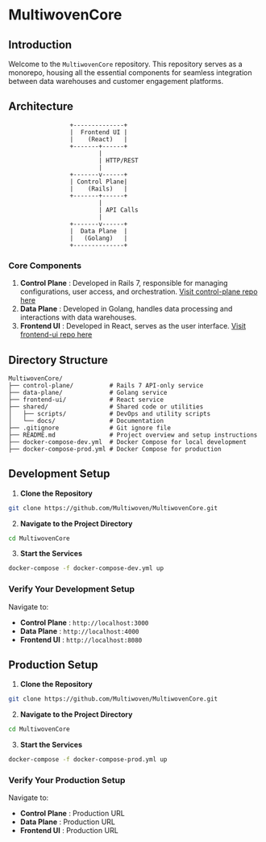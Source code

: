 # MultiwovenCore

## Introduction

Welcome to the `MultiwovenCore` repository. This repository serves as a monorepo, housing all the essential components for seamless integration between data warehouses and customer engagement platforms.
## Architecture

```plaintext
                 +--------------+
                 |  Frontend UI |
                 |    (React)   |
                 +-------+------+
                         |
                         | HTTP/REST
                         |
                 +-------v------+
                 | Control Plane|
                 |    (Rails)   |
                 +-------+------+
                         |
                         | API Calls
                         |
                 +-------v------+
                 |  Data Plane  |
                 |   (Golang)   |
                 +--------------+
```

### Core Components 

1. **Control Plane** : Developed in Rails 7, responsible for managing configurations, user access, and orchestration. [Visit control-plane repo here](https://github.com/Multiwoven/control-plane) 
2. **Data Plane** : Developed in Golang, handles data processing and interactions with data warehouses. 
3. **Frontend UI** : Developed in React, serves as the user interface. [Visit frontend-ui repo here](https://github.com/Multiwoven/frontend-ui)

## Directory Structure

```plaintext
MultiwovenCore/
├── control-plane/          # Rails 7 API-only service
├── data-plane/             # Golang service
├── frontend-ui/            # React service
├── shared/                 # Shared code or utilities
│   ├── scripts/            # DevOps and utility scripts
│   └── docs/               # Documentation
├── .gitignore              # Git ignore file
├── README.md               # Project overview and setup instructions
├── docker-compose-dev.yml  # Docker Compose for local development
├── docker-compose-prod.yml # Docker Compose for production
```


## Development Setup 
1. **Clone the Repository** 

```bash
git clone https://github.com/Multiwoven/MultiwovenCore.git
``` 
2. **Navigate to the Project Directory** 

```bash
cd MultiwovenCore
``` 
3. **Start the Services** 

```bash
docker-compose -f docker-compose-dev.yml up
```
### Verify Your Development Setup

Navigate to: 
- **Control Plane** : `http://localhost:3000` 
- **Data Plane** : `http://localhost:4000` 
- **Frontend UI** : `http://localhost:8080`
## Production Setup 
1. **Clone the Repository** 

```bash
git clone https://github.com/Multiwoven/MultiwovenCore.git
``` 
2. **Navigate to the Project Directory** 

```bash
cd MultiwovenCore
``` 
3. **Start the Services** 

```bash
docker-compose -f docker-compose-prod.yml up
```
### Verify Your Production Setup

Navigate to: 
- **Control Plane** : Production URL 
- **Data Plane** : Production URL 
- **Frontend UI** : Production URL